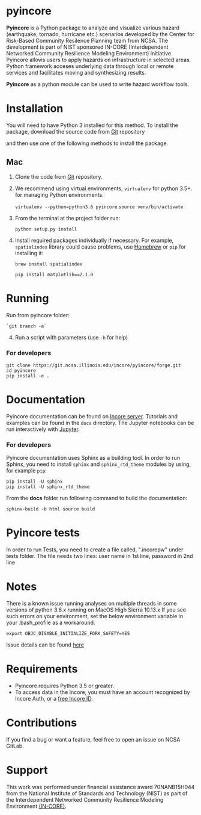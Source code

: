 # pyincore

**Pyincore** is a Python package to analyze and visualize various hazard (earthquake, tornado, hurricane etc.) 
scenarios developed by the Center for Risk-Based Community Resilence Planning team from NCSA. 
The development is part of NIST sponsored IN-CORE (Interdependent Networked Community Resilience Modeling 
Environment) initiative. Pyincore allows users to apply hazards on infrastructure in selected areas. 
Python framework acceses underlying data through local or remote services and facilitates moving 
and synthesizing results.
                      
**Pyincore** as a python module can be used to write hazard workflow tools.

# Installation

You will need to have Python 3 installed for this method. To install the package, 
download the source code from [Git](https://git.ncsa.illinois.edu/incore/pyincore) 
repository

and then use one of the following methods to install the package.

Mac
---

1. Clone the code from [Git](https://git.ncsa.illinois.edu/incore/pyincore) 
repository.
2. We recommend using virtual environments, `virtualenv` for python 3.5+. for managing Python environments.  
    
    `virtualenv --python=python3.6 pyincore`
    `source venv/bin/activate`

3. From the terminal at the project folder run:

    `python setup.py install`
    
4. Install required packages individually if necessary. For example, `spatialindex` library 
 could cause problems, use [Homebrew](https://brew.sh/) or `pip` for installing it:
  
    `brew install spatialindex`
    
    `pip install matplotlib==2.1.0`

# Running

Run from pyincore folder: 

    `git branch -a`
    
4. Run a script with parameters (use `-h` for help) 


### For developers
```
git clone https://git.ncsa.illinois.edu/incore/pyincore/forge.git
cd pyincore
pip install -e .
```

# Documentation

Pyincore documentation can be found on [Incore server](http://incore2.ncsa.illinois.edu).
Tutorials and examples can be found in the `docs` directory. The Jupyter notebooks can be run 
interactively with  [Jupyter](http://jupyter.org/install).

### For developers
Pyincore documentation uses Sphinx as a building tool. In order to run Sphinx, you need to install 
`sphinx` and `sphinx_rtd_theme` modules by using, for example `pip`:

```
pip install -U sphinx
pip install -U sphinx_rtd_theme
```

From the **docs** folder run following command to build the documentation:

```
sphinx-build -b html source build
```


# Pyincore tests
In order to run Tests, you need to create a file called, ".incorepw" under tests folder.
The file needs two lines: user name in 1st line, password in 2nd line


# Notes

There is a known issue running analyses on multiple threads in some versions of python 3.6.x running on MacOS High Sierra 10.13.x
If you see such errors on your environment, set the below environment variable in your .bash_profile as a workaround.

`export OBJC_DISABLE_INITIALIZE_FORK_SAFETY=YES`  
 
Issue details can be found [here](http://sealiesoftware.com/blog/archive/2017/6/5/Objective-C_and_fork_in_macOS_1013.html)


# Requirements
* Pyincore requires Python 3.5 or greater.
* To access data in the Incore, you must have an account recognized by Incore Auth, 
or a [free Incore ID](https://incore.ncsa.illinois.edu).

# Contributions
If you find a bug or want a feature, feel free to open an issue on NCSA GitLab.


# Support
This work was performed under financial assistance award 70NANB15H044 from 
the National Institute of Standards and Technology (NIST) as part of 
the Interdependent Networked Community Resilience Modeling 
Environment [(IN-CORE)](http://resilience.colostate.edu/in_core.shtml).